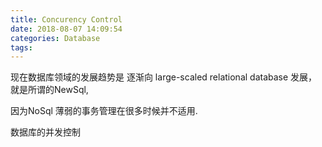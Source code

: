 ```yaml
---
title: Concurency Control
date: 2018-08-07 14:09:54
categories: Database
tags:
---
```


现在数据库领域的发展趋势是 逐渐向 large-scaled relational database 发展，就是所谓的NewSql, 

因为NoSql 薄弱的事务管理在很多时候并不适用.

数据库的并发控制
